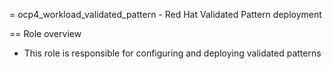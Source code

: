 = ocp4_workload_validated_pattern - Red Hat Validated Pattern deployment

== Role overview

* This role is responsible for configuring and deploying validated patterns